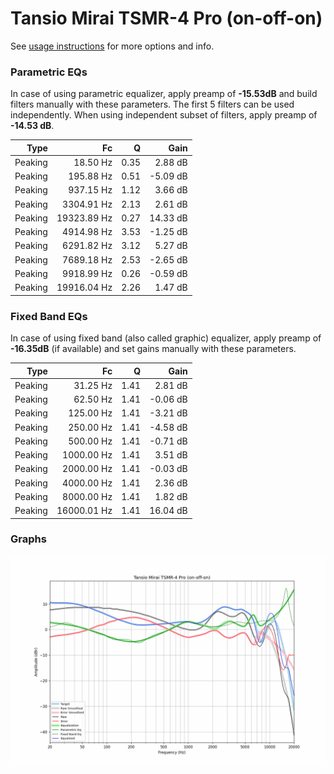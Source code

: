 # Tansio Mirai TSMR-4 Pro (on-off-on)
See [usage instructions](https://github.com/jaakkopasanen/AutoEq#usage) for more options and info.

### Parametric EQs
In case of using parametric equalizer, apply preamp of **-15.53dB** and build filters manually
with these parameters. The first 5 filters can be used independently.
When using independent subset of filters, apply preamp of **-14.53 dB**.

| Type    | Fc          |    Q | Gain     |
|--------:|------------:|-----:|---------:|
| Peaking | 18.50 Hz    | 0.35 | 2.88 dB  |
| Peaking | 195.88 Hz   | 0.51 | -5.09 dB |
| Peaking | 937.15 Hz   | 1.12 | 3.66 dB  |
| Peaking | 3304.91 Hz  | 2.13 | 2.61 dB  |
| Peaking | 19323.89 Hz | 0.27 | 14.33 dB |
| Peaking | 4914.98 Hz  | 3.53 | -1.25 dB |
| Peaking | 6291.82 Hz  | 3.12 | 5.27 dB  |
| Peaking | 7689.18 Hz  | 2.53 | -2.65 dB |
| Peaking | 9918.99 Hz  | 0.26 | -0.59 dB |
| Peaking | 19916.04 Hz | 2.26 | 1.47 dB  |

### Fixed Band EQs
In case of using fixed band (also called graphic) equalizer, apply preamp of **-16.35dB**
(if available) and set gains manually with these parameters.

| Type    | Fc          |    Q | Gain     |
|--------:|------------:|-----:|---------:|
| Peaking | 31.25 Hz    | 1.41 | 2.81 dB  |
| Peaking | 62.50 Hz    | 1.41 | -0.06 dB |
| Peaking | 125.00 Hz   | 1.41 | -3.21 dB |
| Peaking | 250.00 Hz   | 1.41 | -4.58 dB |
| Peaking | 500.00 Hz   | 1.41 | -0.71 dB |
| Peaking | 1000.00 Hz  | 1.41 | 3.51 dB  |
| Peaking | 2000.00 Hz  | 1.41 | -0.03 dB |
| Peaking | 4000.00 Hz  | 1.41 | 2.36 dB  |
| Peaking | 8000.00 Hz  | 1.41 | 1.82 dB  |
| Peaking | 16000.01 Hz | 1.41 | 16.04 dB |

### Graphs
![](./Tansio%20Mirai%20TSMR-4%20Pro%20(on-off-on).png)